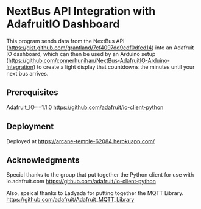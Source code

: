 # NextBus API Integration with AdafruitIO Dashboard
This program sends data from the NextBus API (https://gist.github.com/grantland/7cf4097dd9cdf0dfed14) into an Adafruit IO dashboard, which can then be used by an Arduino setup (https://github.com/connerhunihan/NextBus-AdafruitIO-Arduino-Integration) to create a light display that countdowns the minutes until your next bus arrives. 

## Prerequisites
Adafruit_IO==1.1.0
https://github.com/adafruit/io-client-python

## Deployment
Deployed at https://arcane-temple-62084.herokuapp.com/

## Acknowledgments
Special thanks to the group that put together the Python client for use with io.adafruit.com
https://github.com/adafruit/io-client-python

Also, speical thanks to Ladyada for putting together the MQTT Library.
https://github.com/adafruit/Adafruit_MQTT_Library
